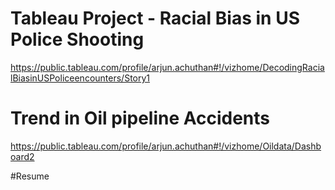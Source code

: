 # Tableau Project - Racial Bias in US Police Shooting
https://public.tableau.com/profile/arjun.achuthan#!/vizhome/DecodingRacialBiasinUSPoliceencounters/Story1


# Trend in Oil pipeline Accidents
https://public.tableau.com/profile/arjun.achuthan#!/vizhome/Oildata/Dashboard2

#Resume
